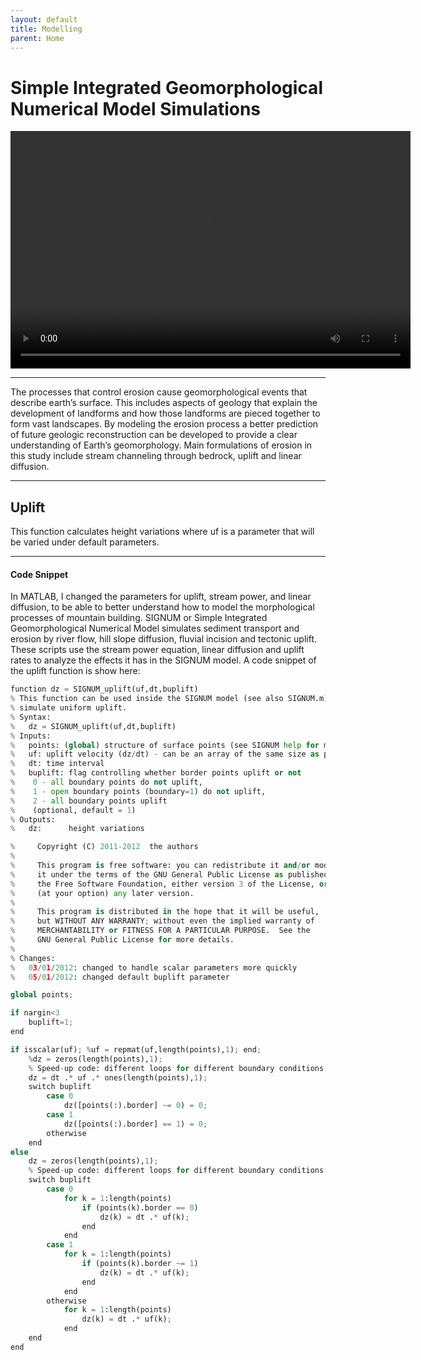 ```yaml
---
layout: default
title: Modelling
parent: Home
---
```


# Simple Integrated Geomorphological Numerical Model Simulations

<video width="640" height="380" controls>
  <source type="video/mp4" src="{{site.baseurl}}/img/video/SIGNUM.mp4"></source>
</video>

---
The processes that control erosion cause geomorphological events that describe earth’s surface. This includes aspects of geology that explain the development of landforms and how those landforms are pieced together to form vast landscapes. By modeling the erosion process a better prediction of future geologic reconstruction can be developed to provide a clear understanding of Earth’s geomorphology. Main formulations of erosion in this study include stream channeling through bedrock, uplift and linear diffusion.

---
## Uplift
This function calculates height variations where uf is a parameter that will be varied under default parameters.



---
#### Code Snippet

In MATLAB, I changed the parameters for uplift, stream power, and linear diffusion, to be able to better understand how to model the morphological processes of mountain building. SIGNUM or Simple Integrated Geomorphological Numerical Model simulates sediment transport and erosion by river flow, hill slope diffusion, fluvial incision and tectonic uplift. These scripts use the stream power equation, linear diffusion and uplift rates to analyze the effects it has in the SIGNUM model. A code snippet of the uplift function is show here:


```py
function dz = SIGNUM_uplift(uf,dt,buplift)
% This function can be used inside the SIGNUM model (see also SIGNUM.m) to
% simulate uniform uplift.
% Syntax:
%   dz = SIGNUM_uplift(uf,dt,buplift)
% Inputs:
%   points: (global) structure of surface points (see SIGNUM help for more info)
%   uf: uplift velocity (dz/dt) - can be an array of the same size as points
%   dt: time interval
%   buplift: flag controlling whether border points uplift or not
%    0 - all boundary points do not uplift,
%    1 - open boundary points (boundary=1) do not uplift,
%    2 - all boundary points uplift
%    (optional, default = 1)
% Outputs:
%   dz:      height variations

%     Copyright (C) 2011-2012  the authors
%
%     This program is free software: you can redistribute it and/or modify
%     it under the terms of the GNU General Public License as published by
%     the Free Software Foundation, either version 3 of the License, or
%     (at your option) any later version.
%
%     This program is distributed in the hope that it will be useful,
%     but WITHOUT ANY WARRANTY; without even the implied warranty of
%     MERCHANTABILITY or FITNESS FOR A PARTICULAR PURPOSE.  See the
%     GNU General Public License for more details.
%
% Changes:
%   03/01/2012: changed to handle scalar parameters more quickly
%   05/01/2012: changed default buplift parameter

global points;

if nargin<3
    buplift=1;
end

if isscalar(uf); %uf = repmat(uf,length(points),1); end;
    %dz = zeros(length(points),1);
    % Speed-up code: different loops for different boundary conditions
    dz = dt .* uf .* ones(length(points),1);
    switch buplift
        case 0
            dz([points(:).border] ~= 0) = 0;
        case 1
            dz([points(:).border] == 1) = 0;
        otherwise
    end
else
    dz = zeros(length(points),1);
    % Speed-up code: different loops for different boundary conditions
    switch buplift
        case 0
            for k = 1:length(points)
                if (points(k).border == 0)
                    dz(k) = dt .* uf(k);
                end
            end
        case 1
            for k = 1:length(points)
                if (points(k).border ~= 1)
                    dz(k) = dt .* uf(k);
                end
            end
        otherwise
            for k = 1:length(points)
                dz(k) = dt .* uf(k);
            end
    end
end
```
